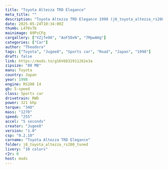 ```yaml
---
title: "Toyota Altezza TRD Elegance"
meta_title: ""
description: "Toyota Altezza TRD Elegance 1998 (j8_toyota_altezza_rs200_tuned) by Jugee8"
date: 2025-05-24T10:34:00Z
thumb: L4T0v7b
mainimage: 89PsCFg
cargallery: ["VZjfe98", "AoF5DxN", "7MpwAHg"]
categories: ["Car"]
author: "Theodora"
tags: ["Toyota", "Jugee8", "Sports car", "Road", "Japan", "1998"]
draft: false
link: https://mods.to/gS6V6832911262e3a
zipsize: "88 MB"
manu: Toyota
country: Japan
year: 1998
engine: RS200 I4
gb: 5-speed
class: Sports car
drivetrain: RWD
power: 321 bhp 
torque: "340"
mass: "1270"
speed: "255"
accel: "5 seconds"
creator: "Jugee8"
version: "1.0"
csp: "0.2.10"
carname: "Toyota Altezza TRD Elegance"
folder: j8_toyota_altezza_rs200_tuned
livery: "10 colors"
r2r: 0
host: mods
---
```

